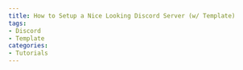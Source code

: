 ```yaml
---
title: How to Setup a Nice Looking Discord Server (w/ Template)
tags:
- Discord
- Template
categories: 
- Tutorials
---
```


